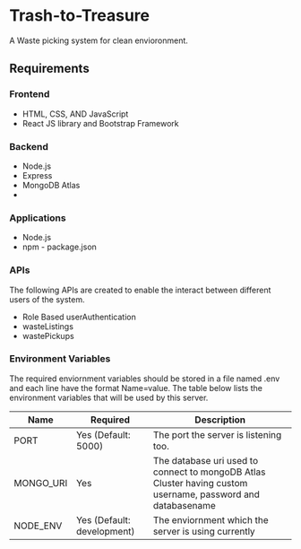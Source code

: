 # Trash-to-Treasure
A Waste picking system for clean envioronment.
## Requirements
### Frontend
* HTML, CSS, AND JavaScript
* React JS library and Bootstrap Framework

### Backend 
* Node.js 
* Express
* MongoDB Atlas
* 
### Applications
* Node.js
* npm - package.json

### APIs
The following APIs are created to enable the interact between different users of the system.

* Role Based userAuthentication
* wasteListings
* wastePickups

### Environment Variables
The required enviornment variables should be stored in a file named .env and each line have the format Name=value. The table below lists the environment variables that will be used by this server.

| Name  | Required  | Description |
|-------|-----------|-------------|
|PORT   | Yes (Default: 5000) | The port the server is listening too. |
|MONGO_URI| Yes  | The database uri used to connect to mongoDB Atlas Cluster having custom username, password and databasename |
|NODE_ENV    | Yes (Default: development)| The enviornment which the server is using currently |

